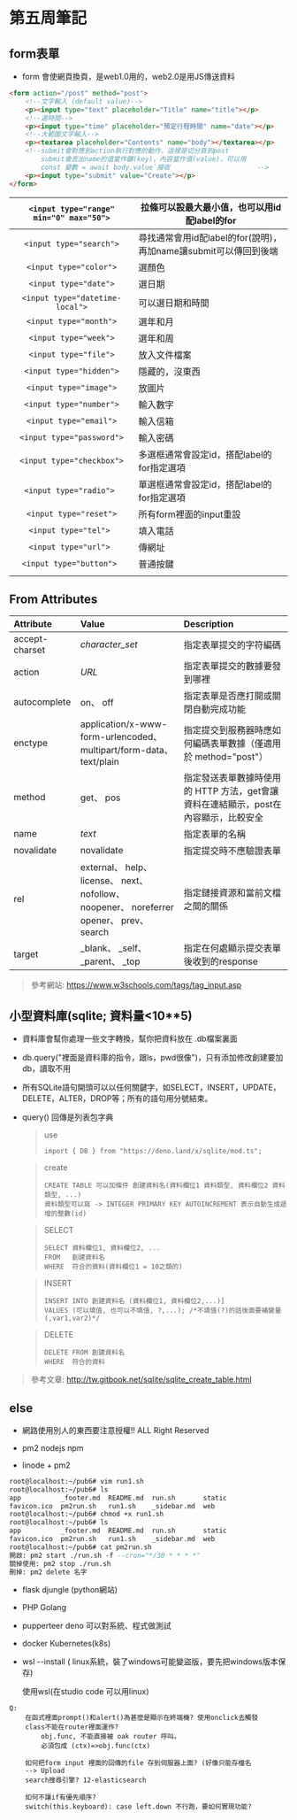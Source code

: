 

# 第五周筆記

## form表單

* form 會使網頁換頁，是web1.0用的，web2.0是用JS傳送資料

```html
<form action="/post" method="post">  
    <!--文字輸入 (default value)-->
    <p><input type="text" placeholder="Title" name="title"></p>
    <!--選時間-->
    <p><input type="time" placeholder="預定行程時間" name="date"></p>
    <!--大範圍文字輸入-->
    <p><textarea placeholder="Contents" name="body"></textarea></p>
    <!--submit會對應到action執行對應的動作，這裡是切分頁到post
		submit會丟出name的值當作鍵(key)，內容當作值(value)，可以用
		const 變數 = await body.value`接收						-->
    <p><input type="submit" value="Create"></p>
</form>

```

| `<input type="range" min="0" max="50">` | 拉條可以設最大最小值，也可以用id配label的for                 |
| :-----------------------------------: | ------------------------------------------------------------ |
|         `<input type="search">`         | 尋找通常會用id配label的for(說明)，再加name讓submit可以傳回到後端 |
|         `<input type="color">`          | 選顏色                                                       |
|          `<input type="date">`          | 選日期                                                       |
|     `<input type="datetime-local">`     | 可以選日期和時間                                             |
|         `<input type="month">`          | 選年和月                                                     |
|          `<input type="week">`          | 選年和周                                                     |
|          `<input type="file">`          | 放入文件檔案                                                 |
|         `<input type="hidden">`         | 隱藏的，沒東西                                               |
|         `<input type="image">`          | 放圖片                                                       |
|         `<input type="number">`         | 輸入數字                                                     |
|         `<input type="email">`          | 輸入信箱                                                     |
|        `<input type="password">`        | 輸入密碼                                                     |
|        `<input type="checkbox">`        | 多選框通常會設定id，搭配label的for指定選項                   |
|         `<input type="radio"> `         | 單選框通常會設定id，搭配label的for指定選項                   |
|         `<input type="reset">`          | 所有form裡面的input重設                                      |
|          `<input type="tel"> `          | 填入電話                                                     |
|          `<input type="url"> `          | 傳網址                                                       |
|         `<input type="button"> `        | 普通按鍵                                                     |
|                                       |                                                              |

## From Attributes

| Attribute      | Value                                                        | Description                                                  |
| :------------- | :----------------------------------------------------------- | :----------------------------------------------------------- |
| accept-charset | *character_set*                                              | 指定表單提交的字符編碼                                       |
| action         | *URL*                                                        | 指定表單提交的數據要發到哪裡                                 |
| autocomplete   | on、 off                                                     | 指定表單是否應打開或關閉自動完成功能                         |
| enctype        | application/x-www-form-urlencoded、 multipart/form-data、 text/plain | 指定提交到服務器時應如何編碼表單數據（僅適用於 method="post"） |
| method         | get、 pos                                                    | 指定發送表單數據時使用的 HTTP 方法，get會讓資料在連結顯示，post在內容顯示，比較安全 |
| name           | *text*                                                       | 指定表單的名稱                                               |
| novalidate     | novalidate                                                   | 指定提交時不應驗證表單                                       |
| rel            | external、 help、 license、 next、 nofollow、 noopener、 noreferrer opener、 prev、 search | 指定鏈接資源和當前文檔之間的關係                             |
| target         | _blank、 _self、 _parent、 _top                              | 指定在何處顯示提交表單後收到的response                       |



> 參考網站: https://www.w3schools.com/tags/tag_input.asp

## 小型資料庫(sqlite; 資料量<10**5)

* 資料庫會幫你處理一些文字轉換，幫你把資料放在 .db檔案裏面

* db.query("裡面是資料庫的指令，跟ls，pwd很像")，只有添加修改創建要加db，讀取不用

* 所有SQLite語句開頭可以以任何關鍵字，如SELECT，INSERT，UPDATE，DELETE，ALTER，DROP等；所有的語句用分號結束。

* query() 回傳是列表包字典

  > use
  >
  > ```
  > import { DB } from "https://deno.land/x/sqlite/mod.ts";
  > ```
  
  > create
  >
  > ```sqlite
  > CREATE TABLE 可以加條件 創建資料名(資料欄位1 資料類型, 資料欄位2 資料類型, ...)
  > 資料類型可以寫 -> INTEGER PRIMARY KEY AUTOINCREMENT 表示自動生成遞增的整數(id)
  > ```
  
  > SELECT
  >
  > ```sqlite
  > SELECT 資料欄位1, 資料欄位2, ...
  > FROM   創建資料名
  > WHERE  符合的資料(資料欄位1 = 10之類的)
  > ```
  
  > INSERT
  >
  > ```sqlite
  > INSERT INTO 創建資料名 (資料欄位1, 資料欄位2,...)]  
  > VALUES (可以填值, 也可以不填值, ?,...); /*不填值(?)的話後面要補變量(,var1,var2)*/
  > ```
  
  >DELETE
  >
  >```sqlite
  >DELETE FROM 創建資料名
  >WHERE  符合的資料
  >```



> 參考文章: http://tw.gitbook.net/sqlite/sqlite_create_table.html

## else

* 網路使用別人的東西要注意授權!!   ALL Right Reserved

* pm2 nodejs npm

* linode + pm2

```e
root@localhost:~/pub6# vim run1.sh
root@localhost:~/pub6# ls
app          _footer.md  README.md  run.sh       static
favicon.ico  pm2run.sh   run1.sh    _sidebar.md  web
root@localhost:~/pub6# chmod +x run1.sh
root@localhost:~/pub6# ls
app          _footer.md  README.md  run.sh       static
favicon.ico  pm2run.sh   run1.sh    _sidebar.md  web
root@localhost:~/pub6# cat pm2run.sh
開啟: pm2 start ./run.sh -f --cron="*/30 * * * *"
關掉使用: pm2 stop ./run.sh
刪掉: pm2 delete 名字
```

* flask djungle (python網站)

* PHP Golang

* pupperteer deno 可以對系統、程式做測試 

* docker Kubernetes(k8s)

* wsl --install ( linux系統，裝了windows可能變盜版，要先把windows版本保存)

  使用wsl(在studio code 可以用linux) 



```
Q:
	在函式裡面prompt()和alert()為甚麼是顯示在終端機? 使用onclick去觸發
	class不能在router裡面運作?
		obj.func, 不能直接被 oak router 呼叫。
		必須包成 (ctx)=>obj.func(ctx)
		
	如何把form input 裡面的回傳的file 存到伺服器上面? (好像只能存檔名
	--> Upload
	search搜尋引擎? 12-elasticsearch
	
	如何不讓if有優先順序?
	switch(this.keyboard): case left.down 不行跑，要如何實現功能?
	
```

